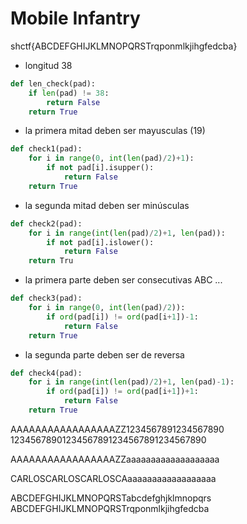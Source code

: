 
# Mobile Infantry

shctf{ABCDEFGHIJKLMNOPQRSTrqponmlkjihgfedcba}

- longitud 38

```python
def len_check(pad):
    if len(pad) != 38:
        return False
    return True
```

- la primera mitad deben ser mayusculas (19)

```python
def check1(pad):
    for i in range(0, int(len(pad)/2)+1):
        if not pad[i].isupper():
            return False
    return True
```

- la segunda mitad deben ser minúsculas

```python
def check2(pad):
    for i in range(int(len(pad)/2)+1, len(pad)):
        if not pad[i].islower():
            return False
    return Tru
```

- la primera parte deben ser consecutivas ABC ...

```python
def check3(pad):
    for i in range(0, int(len(pad)/2)):
        if ord(pad[i]) != ord(pad[i+1])-1:
            return False
    return True
```

- la segunda parte deben ser de reversa 
```python
def check4(pad):
    for i in range(int(len(pad)/2)+1, len(pad)-1):
        if ord(pad[i]) != ord(pad[i+1])+1:
            return False
    return True
```


AAAAAAAAAAAAAAAAAZZ1234567891234567890
12345678901234567891234567891234567890


AAAAAAAAAAAAAAAAAZZaaaaaaaaaaaaaaaaaaa

CARLOSCARLOSCARLOSCAaaaaaaaaaaaaaaaaaa


ABCDEFGHIJKLMNOPQRSTabcdefghjklmnopqrs
ABCDEFGHIJKLMNOPQRSTrqponmlkjihgfedcba